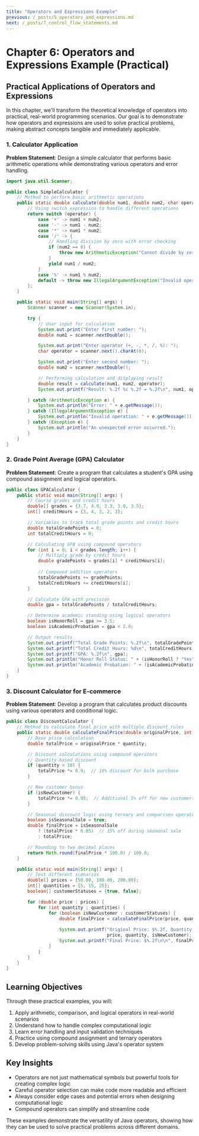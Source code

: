 ```yaml
---
title: "Operators and Expressions Example"
previous: /_posts/5_operators_and_expressions.md
next: /_posts/7_control_flow_statements.md
---
```

# Chapter 6: Operators and Expressions Example (Practical)

## Practical Applications of Operators and Expressions

In this chapter, we'll transform the theoretical knowledge of operators into practical, real-world programming scenarios. Our goal is to demonstrate how operators and expressions are used to solve practical problems, making abstract concepts tangible and immediately applicable.

### 1. Calculator Application

**Problem Statement**: 
Design a simple calculator that performs basic arithmetic operations while demonstrating various operators and error handling.

```java
import java.util.Scanner;

public class SimpleCalculator {
    // Method to perform basic arithmetic operations
    public static double calculate(double num1, double num2, char operator) {
        // Using switch expression to handle different operations
        return switch (operator) {
            case '+' -> num1 + num2;
            case '-' -> num1 - num2;
            case '*' -> num1 * num2;
            case '/' -> {
                // Handling division by zero with error checking
                if (num2 == 0) {
                    throw new ArithmeticException("Cannot divide by zero");
                }
                yield num1 / num2;
            }
            case '%' -> num1 % num2;
            default -> throw new IllegalArgumentException("Invalid operator");
        };
    }

    public static void main(String[] args) {
        Scanner scanner = new Scanner(System.in);

        try {
            // User input for calculation
            System.out.print("Enter first number: ");
            double num1 = scanner.nextDouble();

            System.out.print("Enter operator (+, -, *, /, %): ");
            char operator = scanner.next().charAt(0);

            System.out.print("Enter second number: ");
            double num2 = scanner.nextDouble();

            // Performing calculation and displaying result
            double result = calculate(num1, num2, operator);
            System.out.printf("Result: %.2f %c %.2f = %.2f\n", num1, operator, num2, result);

        } catch (ArithmeticException e) {
            System.out.println("Error: " + e.getMessage());
        } catch (IllegalArgumentException e) {
            System.out.println("Invalid operation: " + e.getMessage());
        } catch (Exception e) {
            System.out.println("An unexpected error occurred.");
        }
    }
}
```

### 2. Grade Point Average (GPA) Calculator

**Problem Statement**: 
Create a program that calculates a student's GPA using compound assignment and logical operators.

```java
public class GPACalculator {
    public static void main(String[] args) {
        // Course grades and credit hours
        double[] grades = {3.7, 4.0, 3.3, 3.0, 3.5};
        int[] creditHours = {3, 4, 3, 2, 3};

        // Variables to track total grade points and credit hours
        double totalGradePoints = 0;
        int totalCreditHours = 0;

        // Calculating GPA using compound operators
        for (int i = 0; i < grades.length; i++) {
            // Multiply grade by credit hours
            double gradePoints = grades[i] * creditHours[i];
            
            // Compound addition operators
            totalGradePoints += gradePoints;
            totalCreditHours += creditHours[i];
        }

        // Calculate GPA with precision
        double gpa = totalGradePoints / totalCreditHours;

        // Determine academic standing using logical operators
        boolean isHonorRoll = gpa >= 3.5;
        boolean isAcademicProbation = gpa < 2.0;

        // Output results
        System.out.printf("Total Grade Points: %.2f\n", totalGradePoints);
        System.out.printf("Total Credit Hours: %d\n", totalCreditHours);
        System.out.printf("GPA: %.2f\n", gpa);
        System.out.println("Honor Roll Status: " + (isHonorRoll ? "Yes" : "No"));
        System.out.println("Academic Probation: " + (isAcademicProbation ? "Yes" : "No"));
    }
}
```

### 3. Discount Calculator for E-commerce

**Problem Statement**: 
Develop a program that calculates product discounts using various operators and conditional logic.

```java
public class DiscountCalculator {
    // Method to calculate final price with multiple discount rules
    public static double calculateFinalPrice(double originalPrice, int quantity, boolean isNewCustomer) {
        // Base price calculation
        double totalPrice = originalPrice * quantity;

        // Discount calculations using compound operators
        // Quantity-based discount
        if (quantity > 10) {
            totalPrice *= 0.9;  // 10% discount for bulk purchase
        }

        // New customer bonus
        if (isNewCustomer) {
            totalPrice *= 0.95;  // Additional 5% off for new customers
        }

        // Seasonal discount logic using ternary and comparison operators
        boolean isSeasonalSale = true;
        double finalPrice = isSeasonalSale 
            ? (totalPrice * 0.85)  // 15% off during seasonal sale
            : totalPrice;

        // Rounding to two decimal places
        return Math.round(finalPrice * 100.0) / 100.0;
    }

    public static void main(String[] args) {
        // Test different scenarios
        double[] prices = {50.00, 100.00, 200.00};
        int[] quantities = {5, 15, 25};
        boolean[] customerStatuses = {true, false};

        for (double price : prices) {
            for (int quantity : quantities) {
                for (boolean isNewCustomer : customerStatuses) {
                    double finalPrice = calculateFinalPrice(price, quantity, isNewCustomer);
                    
                    System.out.printf("Original Price: $%.2f, Quantity: %d, New Customer: %b\n", 
                                      price, quantity, isNewCustomer);
                    System.out.printf("Final Price: $%.2f\n\n", finalPrice);
                }
            }
        }
    }
}
```

## Learning Objectives

Through these practical examples, you will:
1. Apply arithmetic, comparison, and logical operators in real-world scenarios
2. Understand how to handle complex computational logic
3. Learn error handling and input validation techniques
4. Practice using compound assignment and ternary operators
5. Develop problem-solving skills using Java's operator system

## Key Insights

- Operators are not just mathematical symbols but powerful tools for creating complex logic
- Careful operator selection can make code more readable and efficient
- Always consider edge cases and potential errors when designing computational logic
- Compound operators can simplify and streamline code

These examples demonstrate the versatility of Java operators, showing how they can be used to solve practical problems across different domains.